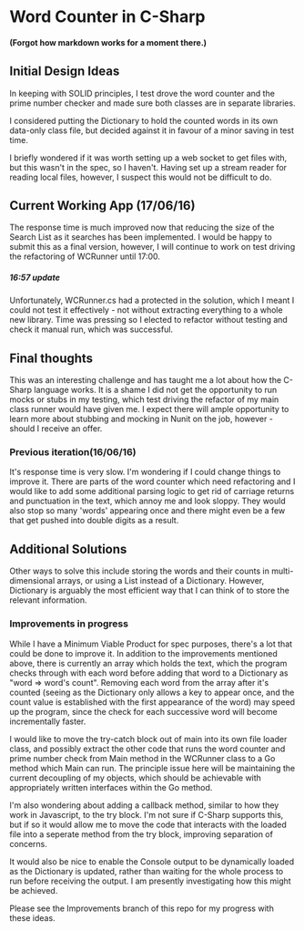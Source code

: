 
# Word Counter in C-Sharp
#### (Forgot how markdown works for a moment there.)

## Initial Design Ideas

In keeping with SOLID principles, I test drove the word counter and the prime number checker and made sure both classes are in separate libraries.

I considered putting the Dictionary to hold the counted words in its own data-only class file, but decided against it in favour of a minor saving in test time.

I briefly wondered if it was worth setting up a web socket to get files with, but this wasn't in the spec, so I haven't.  Having set up a stream reader for reading local files, however, I suspect this would not be difficult to do.

## Current Working App (17/06/16)

The response time is much improved now that reducing the size of the Search List as it searches has been implemented.  I would be happy to submit this as a final version, however, I will continue to work on test driving the refactoring of WCRunner until 17:00.

##### 16:57 update
Unfortunately, WCRunner.cs had a protected in the solution, which I meant I could not test it effectively - not without extracting everything to a whole new library.  Time was pressing so I elected to refactor without testing and check it manual run, which was successful.

## Final thoughts

This was an interesting challenge and has taught me a lot about how the C-Sharp language works.  It is a shame I did not get the opportunity to run mocks or stubs in my testing, which test driving the refactor of my main class runner would have given me.  I expect there will ample opportunity to learn more about stubbing and mocking in Nunit on the job, however - should I receive an offer.

### Previous iteration(16/06/16)

It's response time is very slow.  I'm wondering if I could change things to improve it.  There are parts of the word counter which need refactoring and I would like to add some additional parsing logic to get rid of carriage returns and punctuation in the text, which annoy me and look sloppy.  They would also stop so many 'words' appearing once and there might even be a few that get pushed into double digits as a result.

## Additional Solutions

Other ways to solve this include storing the words and their counts in multi-dimensional arrays, or using a List<string> instead of a Dictionary.  However, Dictionary is arguably the most efficient way that I can think of to store the relevant information.

### Improvements in progress

While I have a Minimum Viable Product for spec purposes, there's a lot that could be done to improve it.  In addition to the improvements mentioned above, there is currently an array which holds the text, which the program checks through with each word before adding that word to a Dictionary as "word => word's count".  Removing each word from the array after it's counted (seeing as the Dictionary only allows a key to appear once, and the count value is established with the first appearance of the word) may speed up the program, since the check for each successive word will become incrementally faster.

I would like to move the try-catch block out of main into its own file loader class, and possibly extract the other code that runs the word counter and prime number check from Main method in the WCRunner class to a Go method which Main can run.  The principle issue here will be maintaining the current decoupling of my objects, which should be achievable with appropriately written interfaces within the Go method.

I'm also wondering about adding a callback method, similar to how they work in Javascript, to the try block.  I'm not sure if C-Sharp supports this, but if so it would allow me to move the code that interacts with the loaded file into a seperate method from the try block, improving separation of concerns.

It would also be nice to enable the Console output to be dynamically loaded as the Dictionary is updated, rather than waiting for the whole process to run before receiving the output.  I am presently investigating how this might be achieved.

Please see the Improvements branch of this repo for my progress with these ideas.
